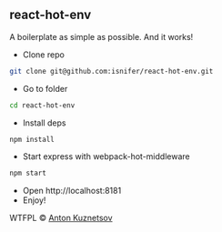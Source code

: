 ## react-hot-env

A boilerplate as simple as possible. And it works!

* Clone repo

```sh
git clone git@github.com:isnifer/react-hot-env.git
```

* Go to folder

```sh
cd react-hot-env
```

* Install deps

```sh
npm install
```

* Start express with webpack-hot-middleware

```sh
npm start
```

* Open http://localhost:8181
* Enjoy!



WTFPL © [Anton Kuznetsov](http://github.com/isnifer)

